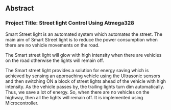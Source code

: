 ## Abstract
### Project Title: Street light Control Using Atmega328
Smart Street light is an automated system which automates the street. The main aim of Smart Street light is to reduce the power consumption when there are no vehicle movements on the road.

The Smart street light will glow with high intensity when there are vehicles on the road otherwise the lights will remain off.

The Smart street light provides a solution for energy saving which is achieved by sensing an approaching vehicle using the Ultrasonic sensors and then switching ON a block of street lights ahead of the vehicle with high intensity. As the vehicle passes by, the trailing lights turn dim automatically. Thus, we save a lot of energy. So, when there are no vehicles on the highway, then all the lights will remain off. It is implemented using Microcontroller.
